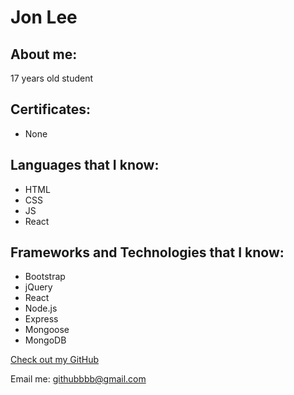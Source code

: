 # Jon Lee

## About me:

17 years old student 

## Certificates:
- None

## Languages that I know:

- HTML
- CSS
- JS
- React

## Frameworks and Technologies that I know:

- Bootstrap
- jQuery
- React
- Node.js
- Express
- Mongoose
- MongoDB

[Check out my GitHub](https://github.com/githubbbbbbbbbbbbb)

Email me: githubbbb@gmail.com
